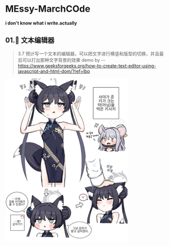 # MEssy-MarchCOde
**i don't know what i write.actually**
## 01.👻 文本编辑器
> 3.7 预计写一个文本的编辑器，可以把文字进行横竖和版型的切换，并且最后可以打出那种文字背景的效果
> demo by -- https://www.geeksforgeeks.org/how-to-create-text-editor-using-javascript-and-html-dom/?ref=lbp


<img src="./img.jpg" style="zoom:50%;" />
